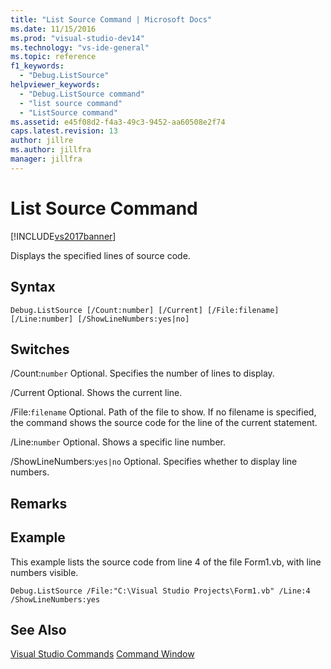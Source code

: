 ```yaml
---
title: "List Source Command | Microsoft Docs"
ms.date: 11/15/2016
ms.prod: "visual-studio-dev14"
ms.technology: "vs-ide-general"
ms.topic: reference
f1_keywords:
  - "Debug.ListSource"
helpviewer_keywords:
  - "Debug.ListSource command"
  - "list source command"
  - "ListSource command"
ms.assetid: e45f08d2-f4a3-49c3-9452-aa60508e2f74
caps.latest.revision: 13
author: jillre
ms.author: jillfra
manager: jillfra
---
```

# List Source Command
[!INCLUDE[vs2017banner](../../includes/vs2017banner.md)]

Displays the specified lines of source code.

## Syntax

```
Debug.ListSource [/Count:number] [/Current] [/File:filename]
[/Line:number] [/ShowLineNumbers:yes|no]
```

## Switches
 /Count:`number`
 Optional. Specifies the number of lines to display.

 /Current
 Optional. Shows the current line.

 /File:`filename`
 Optional. Path of the file to show. If no filename is specified, the command shows the source code for the line of the current statement.

 /Line:`number`
 Optional. Shows a specific line number.

 /ShowLineNumbers:`yes|no`
 Optional. Specifies whether to display line numbers.

## Remarks

## Example
 This example lists the source code from line 4 of the file Form1.vb, with line numbers visible.

```
Debug.ListSource /File:"C:\Visual Studio Projects\Form1.vb" /Line:4 /ShowLineNumbers:yes
```

## See Also
 [Visual Studio Commands](../../ide/reference/visual-studio-commands.md)
 [Command Window](../../ide/reference/command-window.md)
